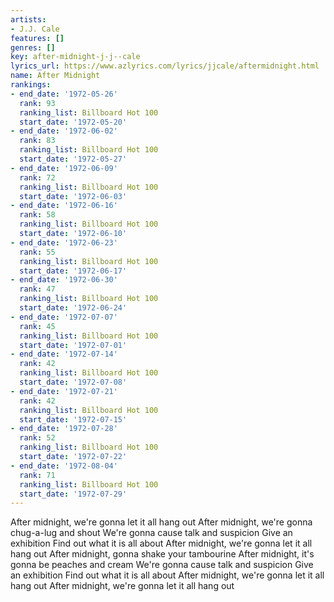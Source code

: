 ```yaml
---
artists:
- J.J. Cale
features: []
genres: []
key: after-midnight-j-j--cale
lyrics_url: https://www.azlyrics.com/lyrics/jjcale/aftermidnight.html
name: After Midnight
rankings:
- end_date: '1972-05-26'
  rank: 93
  ranking_list: Billboard Hot 100
  start_date: '1972-05-20'
- end_date: '1972-06-02'
  rank: 83
  ranking_list: Billboard Hot 100
  start_date: '1972-05-27'
- end_date: '1972-06-09'
  rank: 72
  ranking_list: Billboard Hot 100
  start_date: '1972-06-03'
- end_date: '1972-06-16'
  rank: 58
  ranking_list: Billboard Hot 100
  start_date: '1972-06-10'
- end_date: '1972-06-23'
  rank: 55
  ranking_list: Billboard Hot 100
  start_date: '1972-06-17'
- end_date: '1972-06-30'
  rank: 47
  ranking_list: Billboard Hot 100
  start_date: '1972-06-24'
- end_date: '1972-07-07'
  rank: 45
  ranking_list: Billboard Hot 100
  start_date: '1972-07-01'
- end_date: '1972-07-14'
  rank: 42
  ranking_list: Billboard Hot 100
  start_date: '1972-07-08'
- end_date: '1972-07-21'
  rank: 42
  ranking_list: Billboard Hot 100
  start_date: '1972-07-15'
- end_date: '1972-07-28'
  rank: 52
  ranking_list: Billboard Hot 100
  start_date: '1972-07-22'
- end_date: '1972-08-04'
  rank: 71
  ranking_list: Billboard Hot 100
  start_date: '1972-07-29'
---
```


After midnight, we're gonna let it all hang out
After midnight, we're gonna chug-a-lug and shout
We're gonna cause talk and suspicion
Give an exhibition
Find out what it is all about
After midnight, we're gonna let it all hang out
After midnight, gonna shake your tambourine
After midnight, it's gonna be peaches and cream
We're gonna cause talk and suspicion
Give an exhibition
Find out what it is all about
After midnight, we're gonna let it all hang out
After midnight, we're gonna let it all hang out



